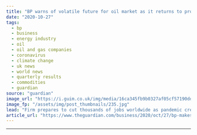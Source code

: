 ```yaml
---
title: "BP warns of volatile future for oil market as it returns to profit"
date: "2020-10-27"
tags: 
  - bp
  - business
  - energy industry
  - oil
  - oil and gas companies
  - coronavirus
  - climate change
  - uk news
  - world news
  - quarterly results
  - commodities
  - guardian
source: "guardian"
image_url: "https://i.guim.co.uk/img/media/16ca345fb9b0327af05cf57190ddea7b6b70774c/0_191_5760_3458/master/5760.jpg?width=460&quality=85&auto=format&fit=max&s=4a553e544db643f2a463c1416e8f64c8"
image_fp: "/assets/img/post_thumbnails/235.jpg"
lead: "Firm prepares to cut thousands of jobs worldwide as pandemic creates uncertaintyCoronavirus – latest updatesSee all our coronavirus coverageBP has warned that the oil market continues to face a volatile future because of the coronavirus pandemic as i..."
article_url: "https://www.theguardian.com/business/2020/oct/27/bp-makes-100m-q3-profit-as-oil-markets-begin-to-recover"
---
```


---
